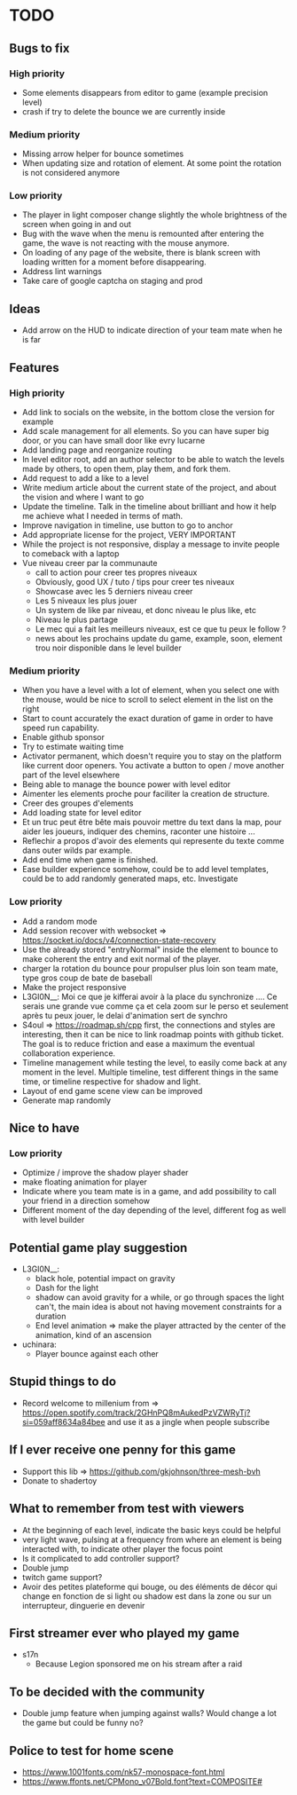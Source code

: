 # TODO

## Bugs to fix

### High priority

- Some elements disappears from editor to game (example precision level)
- crash if try to delete the bounce we are currently inside

### Medium priority

- Missing arrow helper for bounce sometimes
- When updating size and rotation of element. At some point the rotation is not considered anymore

### Low priority

- The player in light composer change slightly the whole brightness of the screen when going in and out
- Bug with the wave when the menu is remounted after entering the game, the wave is not reacting with the mouse anymore.
- On loading of any page of the website, there is blank screen with loading written for a moment before disappearing.
- Address lint warnings
- Take care of google captcha on staging and prod

## Ideas

- Add arrow on the HUD to indicate direction of your team mate when he is far

## Features

### High priority

- Add link to socials on the website, in the bottom close the version for example
- Add scale management for all elements. So you can have super big door, or you can have small door like evry lucarne
- Add landing page and reorganize routing
- In level editor root, add an author selector to be able to watch the levels made by others, to open them, play them, and fork them.
- Add request to add a like to a level
- Write medium article about the current state of the project, and about the vision and where I want to go
- Update the timeline. Talk in the timeline about brilliant and how it help me achieve what I needed in terms of math.
- Improve navigation in timeline, use button to go to anchor
- Add appropriate license for the project, VERY IMPORTANT
- While the project is not responsive, display a message to invite people to comeback with a laptop
- Vue niveau creer par la communaute
  - call to action pour creer tes propres niveaux
  - Obviously, good UX / tuto / tips pour creer tes niveaux
  - Showcase avec les 5 derniers niveau creer
  - Les 5 niveaux les plus jouer
  - Un system de like par niveau, et donc niveau le plus like, etc
  - Niveau le plus partage
  - Le mec qui a fait les meilleurs niveaux, est ce que tu peux le follow ?
  - news about les prochains update du game, example, soon, element trou noir disponible dans le level builder

### Medium priority

- When you have a level with a lot of element, when you select one with the mouse, would be nice to scroll to select element in the list on the right
- Start to count accurately the exact duration of game in order to have speed run capability.
- Enable github sponsor
- Try to estimate waiting time
- Activator permanent, which doesn't require you to stay on the platform like current door openers. You activate a button to open / move another part of the level elsewhere
- Being able to manage the bounce power with level editor
- Aimenter les elements proche pour faciliter la creation de structure.
- Creer des groupes d'elements
- Add loading state for level editor
- Et un truc peut être bête mais pouvoir mettre du text dans la map, pour aider les joueurs, indiquer des chemins, raconter une histoire ...
- Reflechir a propos d'avoir des elements qui represente du texte comme dans outer wilds par example.
- Add end time when game is finished.
- Ease builder experience somehow, could be to add level templates, could be to add randomly generated maps, etc. Investigate

### Low priority

- Add a random mode
- Add session recover with websocket => https://socket.io/docs/v4/connection-state-recovery
- Use the already stored "entryNormal" inside the element to bounce to make coherent the entry and exit normal of the player.
- charger la rotation du bounce pour propulser plus loin son team mate, type gros coup de bate de baseball
- Make the project responsive
- L3Gl0N__: Moi ce que je kifferai avoir à la place du synchronize .... Ce serais une grande vue comme ça et cela zoom sur le perso et seulement après tu peux jouer, le delai d'animation sert de synchro
- S4oul => https://roadmap.sh/cpp first, the connections and styles are interesting, then it can be nice to link roadmap points with github ticket. The goal is to reduce friction and ease a maximum the eventual collaboration experience.
- Timeline management while testing the level, to easily come back at any moment in the level. Multiple timeline, test different things in the same time, or timeline respective for shadow and light.
- Layout of end game scene view can be improved
- Generate map randomly

## Nice to have

### Low priority

- Optimize / improve the shadow player shader
- make floating animation for player
- Indicate where you team mate is in a game, and add possibility to call your friend in a direction somehow
- Different moment of the day depending of the level, different fog as well with level builder

## Potential game play suggestion

- L3Gl0N__:
  - black hole, potential impact on gravity
  - Dash for the light
  - shadow can avoid gravity for a while, or go through spaces the light can't, the main idea is about not having movement constraints for a duration
  - End level animation => make the player attracted by the center of the animation, kind of an ascension
- uchinara:
  - Player bounce against each other

## Stupid things to do

- Record welcome to millenium from => https://open.spotify.com/track/2GHnPQ8mAukedPzVZWRyTj?si=059aff8634a84bee and use it as a jingle when people subscribe

## If I ever receive one penny for this game

- Support this lib => https://github.com/gkjohnson/three-mesh-bvh
- Donate to shadertoy

## What to remember from test with viewers

- At the beginning of each level, indicate the basic keys could be helpful
- very light wave, pulsing at a frequency from where an element is being interacted with, to indicate other player the focus point
- Is it complicated to add controller support?
- Double jump
- twitch game support?
- Avoir des petites plateforme qui bouge, ou des éléments de décor qui change en fonction de si light ou shadow est dans la zone ou sur un interrupteur, dinguerie en devenir

## First streamer ever who played my game

- s17n
  - Because Legion sponsored me on his stream after a raid

## To be decided with the community

- Double jump feature when jumping against walls? Would change a lot the game but could be funny no?

## Police to test for home scene

- https://www.1001fonts.com/nk57-monospace-font.html
- https://www.ffonts.net/CPMono_v07Bold.font?text=COMPOSITE#

<!-- ## TODAY

- Add recurrent message such as kofibot, to print available commands for users in the chat. Or put it in the title of the stream.
- Lobby not always detecting choice of team mate on loading -->
<!-- - Do I need some actions to reset bounce to initial rotation? Think about it -->
